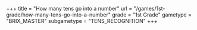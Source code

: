 +++
title = "How many tens go into a number"
url = "/games/1st-grade/how-many-tens-go-into-a-number"
grade = "1st Grade"
gametype = "BRIX_MASTER"
subgametype = "TENS_RECOGNITION"
+++